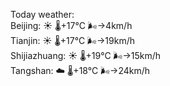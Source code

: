 Today weather:  
Beijing: ☀️   🌡️+17°C 🌬️→4km/h  
Tianjin: ☀️   🌡️+17°C 🌬️→19km/h  
Shijiazhuang: ☀️   🌡️+19°C 🌬️→15km/h  
Tangshan: ☁️   🌡️+18°C 🌬️→24km/h  
